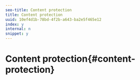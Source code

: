 ```yaml
---
seo-title: Content protection
title: Content protection
uuid: 10ef4d1b-78bd-4f2b-a643-ba2e5f465e12
index: y
internal: n
snippet: y
---
```


# Content protection{#content-protection}

